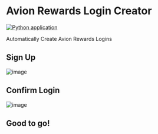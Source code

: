 # Avion Rewards Login Creator

[![Python application](https://github.com/droneshire/avion_rewards_login_center/actions/workflows/python-app.yml/badge.svg)](https://github.com/droneshire/avion_rewards_login_center/actions/workflows/python-app.yml)


Automatically Create Avion Rewards Logins

## Sign Up
![image](https://github.com/droneshire/avion_rewards_login_creator/assets/2355438/2de61549-1836-422d-86fb-7eac7a34e087)

## Confirm Login
![image](https://github.com/droneshire/avion_rewards_login_creator/assets/2355438/7046abfb-8598-43dc-9c6a-fed07fa54782)

## Good to go!
